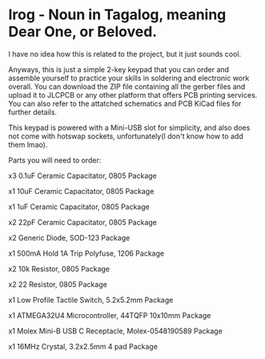 # Irog - Noun in Tagalog, meaning Dear One, or Beloved.

I have no idea how this is related to the project, but it just sounds cool.

Anyways, this is just a simple 2-key keypad that you can order and assemble yourself to practice your skills in soldering and electronic work overall. You can download the ZIP file containing all the gerber files and upload it to JLCPCB or any other platform that offers PCB printing services. You can also refer to the attatched schematics and PCB KiCad files for further details.

This keypad is powered with a Mini-USB slot for simplicity, and also does not come with hotswap sockets, unfortunately(I don't know how to add them lmao).

Parts you will need to order:

x3 0.1uF Ceramic Capacitator, 0805 Package

x1 10uF Ceramic Capacitator, 0805 Package

x1 1uF Ceramic Capacitator, 0805 Package

x2 22pF Ceramic Capacitator, 0805 Package

x2 Generic Diode, SOD-123 Package

x1 500mA Hold 1A Trip Polyfuse, 1206 Package

x2 10k Resistor, 0805 Package

x2 22 Resistor, 0805 Package

x1 Low Profile Tactile Switch, 5.2x5.2mm Package

x1 ATMEGA32U4 Microcontroller, 44TQFP 10x10mm Package

x1 Molex Mini-B USB C Receptacle, Molex-0548190589 Package

x1 16MHz Crystal, 3.2x2.5mm 4 pad Package
